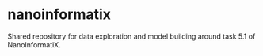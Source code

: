 # nanoinformatix
Shared repository for data exploration and model building around task 5.1 of NanoInformatiX.

